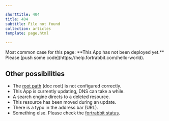 ```yaml
---

shorttitle: 404
title: 404
subtitle: File not found
collection: articles
template: page.html

---
```


<p class="type-l type-serif type-italic">Most common case for this page: **This App has not been deployed yet.** Please [push some code](https://help.fortrabbit.com/hello-world).</p>

## Other possibilities

* The [root path](https://help.fortrabbit.com/app#toc-root-path) (doc root) is not configured correctly.
* This App is currently updating, DNS can take a while.
* A search engine directs to a deleted resource.
* This resource has been moved during an update.
* There is a typo in the address bar (URL).
* Something else. Please check the [fortrabbit status](https://status.fortrabbit.com).

